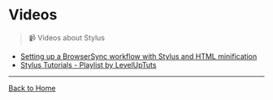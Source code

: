 # Videos

> :video_camera: Videos about Stylus


- [Setting up a BrowserSync workflow with Stylus and HTML minification](https://www.youtube.com/watch?v=rdz65Pi-ZV4)
- [Stylus Tutorials - Playlist by LevelUpTuts](https://www.youtube.com/playlist?list=PLLnpHn493BHFWQGA1PcyQZWAfR96a4CkH)

---
[Back to Home](https://github.com/diogomoretti/awesome-stylus)
